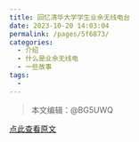 ```yaml
---
title: 回忆清华大学学生业余无线电台
date: 2023-10-20 14:03:04
permalink: /pages/5f6873/
categories:
  - 介绍
  - 什么是业余无线电
  - 一些故事
tags:
  - 
---
```

> 本文编辑：@BG5UWQ  

[点此查看原文](https://www.tsinghua.org.cn/upload/file/1573561096787.pdf)
